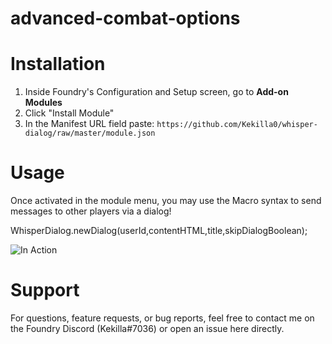 # advanced-combat-options

# Installation
1. Inside Foundry's Configuration and Setup screen, go to **Add-on Modules**
2. Click "Install Module"
3. In the Manifest URL field paste: `https://github.com/Kekilla0/whisper-dialog/raw/master/module.json`

# Usage
Once activated in the module menu, you may use the Macro syntax to send messages to other players via a dialog!

WhisperDialog.newDialog(userId,contentHTML,title,skipDialogBoolean);

![In Action](https://i.gyazo.com/ec196c4f3e68148ebac522c13fb06f37.gif)

# Support
For questions, feature requests, or bug reports, feel free to contact me on the Foundry Discord (Kekilla#7036) or open an issue here directly.
